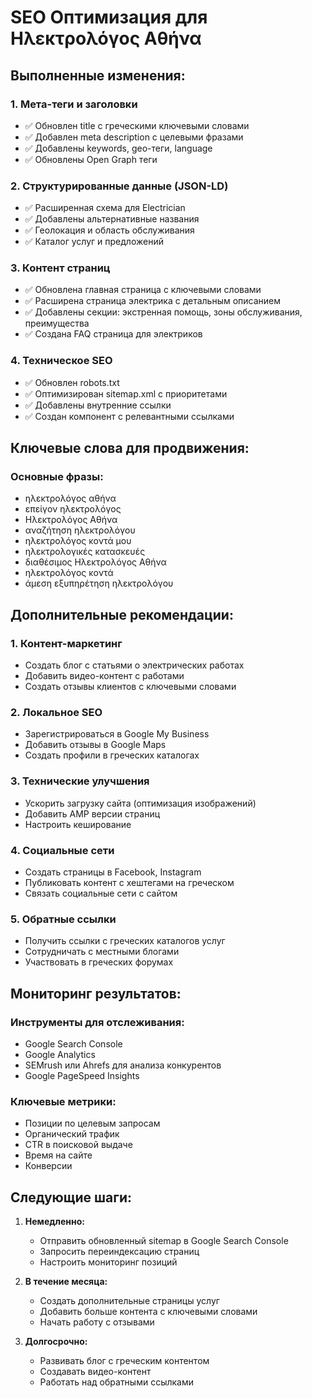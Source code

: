 ﻿# SEO Оптимизация для Ηλεκτρολόγος Αθήνα

## Выполненные изменения:

### 1. Мета-теги и заголовки
- ✅ Обновлен title с греческими ключевыми словами
- ✅ Добавлен meta description с целевыми фразами
- ✅ Добавлены keywords, geo-теги, language
- ✅ Обновлены Open Graph теги

### 2. Структурированные данные (JSON-LD)
- ✅ Расширенная схема для Electrician
- ✅ Добавлены альтернативные названия
- ✅ Геолокация и область обслуживания
- ✅ Каталог услуг и предложений

### 3. Контент страниц
- ✅ Обновлена главная страница с ключевыми словами
- ✅ Расширена страница электрика с детальным описанием
- ✅ Добавлены секции: экстренная помощь, зоны обслуживания, преимущества
- ✅ Создана FAQ страница для электриков

### 4. Техническое SEO
- ✅ Обновлен robots.txt
- ✅ Оптимизирован sitemap.xml с приоритетами
- ✅ Добавлены внутренние ссылки
- ✅ Создан компонент с релевантными ссылками

## Ключевые слова для продвижения:

### Основные фразы:
- ηλεκτρολόγος αθήνα
- επείγον ηλεκτρολόγος
- Ηλεκτρολόγος Αθήνα
- αναζήτηση ηλεκτρολόγου
- ηλεκτρολόγος κοντά μου
- ηλεκτρολογικές κατασκευές
- διαθέσιμος Ηλεκτρολόγος Αθήνα
- ηλεκτρολόγος κοντά
- άμεση εξυπηρέτηση ηλεκτρολόγου

## Дополнительные рекомендации:

### 1. Контент-маркетинг
- Создать блог с статьями о электрических работах
- Добавить видео-контент с работами
- Создать отзывы клиентов с ключевыми словами

### 2. Локальное SEO
- Зарегистрироваться в Google My Business
- Добавить отзывы в Google Maps
- Создать профили в греческих каталогах

### 3. Технические улучшения
- Ускорить загрузку сайта (оптимизация изображений)
- Добавить AMP версии страниц
- Настроить кеширование

### 4. Социальные сети
- Создать страницы в Facebook, Instagram
- Публиковать контент с хештегами на греческом
- Связать социальные сети с сайтом

### 5. Обратные ссылки
- Получить ссылки с греческих каталогов услуг
- Сотрудничать с местными блогами
- Участвовать в греческих форумах

## Мониторинг результатов:

### Инструменты для отслеживания:
- Google Search Console
- Google Analytics
- SEMrush или Ahrefs для анализа конкурентов
- Google PageSpeed Insights

### Ключевые метрики:
- Позиции по целевым запросам
- Органический трафик
- CTR в поисковой выдаче
- Время на сайте
- Конверсии

## Следующие шаги:

1. **Немедленно:**
   - Отправить обновленный sitemap в Google Search Console
   - Запросить переиндексацию страниц
   - Настроить мониторинг позиций

2. **В течение месяца:**
   - Создать дополнительные страницы услуг
   - Добавить больше контента с ключевыми словами
   - Начать работу с отзывами

3. **Долгосрочно:**
   - Развивать блог с греческим контентом
   - Создавать видео-контент
   - Работать над обратными ссылками 
